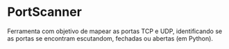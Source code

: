 # PortScanner
Ferramenta com objetivo de mapear as portas TCP e UDP, identificando se as portas se encontram escutandom, fechadas ou abertas (em Python).
